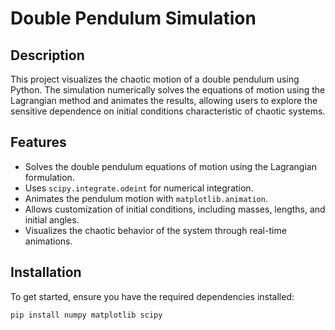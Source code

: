 # Double Pendulum Simulation

## Description
This project visualizes the chaotic motion of a double pendulum using Python. The simulation numerically solves the equations of motion using the Lagrangian method and animates the results, allowing users to explore the sensitive dependence on initial conditions characteristic of chaotic systems.

## Features
- Solves the double pendulum equations of motion using the Lagrangian formulation.
- Uses `scipy.integrate.odeint` for numerical integration.
- Animates the pendulum motion with `matplotlib.animation`.
- Allows customization of initial conditions, including masses, lengths, and initial angles.
- Visualizes the chaotic behavior of the system through real-time animations.

## Installation
To get started, ensure you have the required dependencies installed:

```bash
pip install numpy matplotlib scipy
